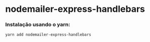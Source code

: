 # nodemailer-express-handlebars

### Instalação usando o yarn:
```
yarn add nodemailer-express-handlebars
```